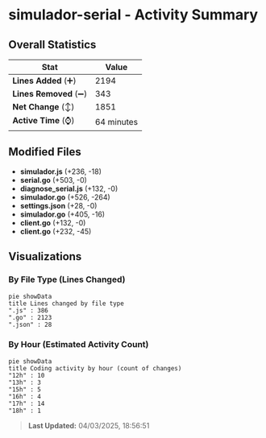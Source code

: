 # simulador-serial - Activity Summary 

## Overall Statistics

| Stat                   | Value                                                             |
| ---------------------- | ----------------------------------------------------------------- |
| **Lines Added** (➕)   | 2194                                          |
| **Lines Removed** (➖) | 343                                        |
| **Net Change** (↕)    | 1851                |
| **Active Time** (⌚)   | 64 minutes |


## Modified Files
- **simulador.js** (+236, -18)
- **serial.go** (+503, -0)
- **diagnose_serial.js** (+132, -0)
- **simulador.go** (+526, -264)
- **settings.json** (+28, -0)
- **simulador.go** (+405, -16)
- **client.go** (+132, -0)
- **client.go** (+232, -45)

## Visualizations

### By File Type (Lines Changed)

```mermaid
pie showData
title Lines changed by file type
".js" : 386
".go" : 2123
".json" : 28
```

### By Hour (Estimated Activity Count)

```mermaid
pie showData
title Coding activity by hour (count of changes)
"12h" : 10
"13h" : 3
"15h" : 5
"16h" : 4
"17h" : 14
"18h" : 1
```


> **Last Updated:** 04/03/2025, 18:56:51
